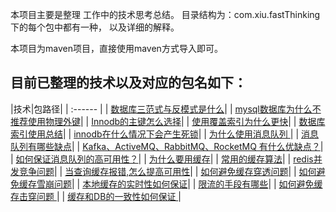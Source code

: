  本项目主要是整理 工作中的技术思考总结。 目录结构为：com.xiu.fastThinking下的每个包中都有一种， 以及详细的解释。
 
 本项目为maven项目，直接使用maven方式导入即可。

## 目前已整理的技术以及对应的包名如下：
|技术|包路径|
| :------ |
| [数据库三范式与反模式是什么](src/main/java/com/xiu/fastThinking/threenormalform/README.MD)|
| [mysql数据库为什么不推荐使用物理外键](src/main/java/com/xiu/fastThinking/mysqlforeignkey/README.MD)|
| [Innodb的主键怎么选择](src/main/java/com/xiu/fastThinking/primarykeychoose/README.MD)|
| [使用覆盖索引为什么更快](src/main/java/com/xiu/fastThinking/coverindex/README.MD)|
| [数据库索引使用总结](src/main/java/com/xiu/fastThinking/indexuse/README.MD)|
| [innodb在什么情况下会产生死锁](src/main/java/com/xiu/fastThinking/innodbdeadlock/README.MD)|
| [为什么使用消息队列	](src/main/java/com/xiu/fastThinking/whymessagequeue/README.MD)|
| [消息队列有哪些缺点](src/main/java/com/xiu/fastThinking/mqweakness/README.MD)|
| [Kafka、ActiveMQ、RabbitMQ、RocketMQ 有什么优缺点？](src/main/java/com/xiu/fastThinking/mqcompare/README.MD)|
| [如何保证消息队列的高可用性？](src/main/java/com/xiu/fastThinking/mqha/README.MD)|
| [为什么要用缓存](src/main/java/com/xiu/fastThinking/whycache/README.MD)|
| [常用的缓存算法](src/main/java/com/xiu/fastThinking/cachealgorithm/README.MD)|
| [redis并发竞争问题](src/main/java/com/xiu/fastThinking/redisconcurrent/README.MD)|
| [当查询缓存报错,怎么提高可用性](src/main/java/com/xiu/fastThinking/cacheerror/README.MD)|
| [如何避免缓存穿透问题](src/main/java/com/xiu/fastThinking/cachepenetrate/README.MD)|
| [如何避免缓存雪崩问题](src/main/java/com/xiu/fastThinking/cachecrash/README.MD)|
| [本地缓存的实时性如何保证](src/main/java/com/xiu/fastThinking/localcacherealtime/README.MD)|
| [限流的手段有哪些](src/main/java/com/xiu/fastThinking/limitmethod/README.MD)|
| [如何避免缓存击穿问题 ](src/main/java/com/xiu/fastThinking/breakdown/README.MD)|
| [缓存和DB的一致性如何保证 ](src/main/java/com/xiu/fastThinking/cacheConsistency/README.MD)|


































	